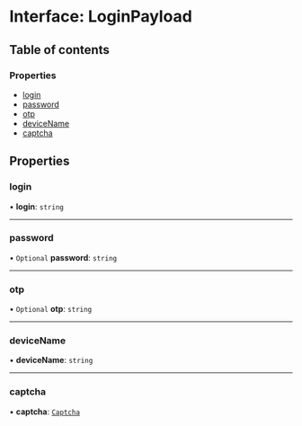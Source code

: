 # Interface: LoginPayload

## Table of contents

### Properties

- [login](LoginPayload.md#login)
- [password](LoginPayload.md#password)
- [otp](LoginPayload.md#otp)
- [deviceName](LoginPayload.md#devicename)
- [captcha](LoginPayload.md#captcha)

## Properties

### login

• **login**: `string`

___

### password

• `Optional` **password**: `string`

___

### otp

• `Optional` **otp**: `string`

___

### deviceName

• **deviceName**: `string`

___

### captcha

• **captcha**: [`Captcha`](Captcha.md)
